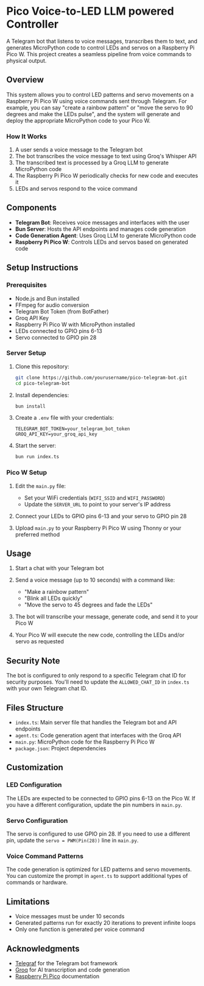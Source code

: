 # Pico Voice-to-LED LLM powered Controller

A Telegram bot that listens to voice messages, transcribes them to text, and generates MicroPython code to control LEDs and servos on a Raspberry Pi Pico W. This project creates a seamless pipeline from voice commands to physical output.

## Overview

This system allows you to control LED patterns and servo movements on a Raspberry Pi Pico W using voice commands sent through Telegram. For example, you can say "create a rainbow pattern" or "move the servo to 90 degrees and make the LEDs pulse", and the system will generate and deploy the appropriate MicroPython code to your Pico W.

### How It Works

1. A user sends a voice message to the Telegram bot
2. The bot transcribes the voice message to text using Groq's Whisper API
3. The transcribed text is processed by a Groq LLM to generate MicroPython code
4. The Raspberry Pi Pico W periodically checks for new code and executes it
5. LEDs and servos respond to the voice command

## Components

- **Telegram Bot**: Receives voice messages and interfaces with the user
- **Bun Server**: Hosts the API endpoints and manages code generation
- **Code Generation Agent**: Uses Groq LLM to generate MicroPython code
- **Raspberry Pi Pico W**: Controls LEDs and servos based on generated code

## Setup Instructions

### Prerequisites

- Node.js and Bun installed
- FFmpeg for audio conversion
- Telegram Bot Token (from BotFather)
- Groq API Key
- Raspberry Pi Pico W with MicroPython installed
- LEDs connected to GPIO pins 6-13
- Servo connected to GPIO pin 28

### Server Setup

1. Clone this repository:
   ```bash
   git clone https://github.com/yourusername/pico-telegram-bot.git
   cd pico-telegram-bot
   ```

2. Install dependencies:
   ```bash
   bun install
   ```

3. Create a `.env` file with your credentials:
   ```
   TELEGRAM_BOT_TOKEN=your_telegram_bot_token
   GROQ_API_KEY=your_groq_api_key
   ```

4. Start the server:
   ```bash
   bun run index.ts
   ```

### Pico W Setup

1. Edit the `main.py` file:
   - Set your WiFi credentials (`WIFI_SSID` and `WIFI_PASSWORD`)
   - Update the `SERVER_URL` to point to your server's IP address

2. Connect your LEDs to GPIO pins 6-13 and your servo to GPIO pin 28

3. Upload `main.py` to your Raspberry Pi Pico W using Thonny or your preferred method

## Usage

1. Start a chat with your Telegram bot

2. Send a voice message (up to 10 seconds) with a command like:
   - "Make a rainbow pattern"
   - "Blink all LEDs quickly"
   - "Move the servo to 45 degrees and fade the LEDs"

3. The bot will transcribe your message, generate code, and send it to your Pico W

4. Your Pico W will execute the new code, controlling the LEDs and/or servo as requested

## Security Note

The bot is configured to only respond to a specific Telegram chat ID for security purposes. You'll need to update the `ALLOWED_CHAT_ID` in `index.ts` with your own Telegram chat ID.

## Files Structure

- `index.ts`: Main server file that handles the Telegram bot and API endpoints
- `agent.ts`: Code generation agent that interfaces with the Groq API
- `main.py`: MicroPython code for the Raspberry Pi Pico W
- `package.json`: Project dependencies

## Customization

### LED Configuration

The LEDs are expected to be connected to GPIO pins 6-13 on the Pico W. If you have a different configuration, update the pin numbers in `main.py`.

### Servo Configuration

The servo is configured to use GPIO pin 28. If you need to use a different pin, update the `servo = PWM(Pin(28))` line in `main.py`.

### Voice Command Patterns

The code generation is optimized for LED patterns and servo movements. You can customize the prompt in `agent.ts` to support additional types of commands or hardware.

## Limitations

- Voice messages must be under 10 seconds
- Generated patterns run for exactly 20 iterations to prevent infinite loops
- Only one function is generated per voice command

## Acknowledgments

- [Telegraf](https://github.com/telegraf/telegraf) for the Telegram bot framework
- [Groq](https://groq.com/) for AI transcription and code generation
- [Raspberry Pi Pico](https://www.raspberrypi.com/products/raspberry-pi-pico/) documentation
